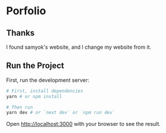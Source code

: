 # Porfolio

## Thanks
I found samyok's website, and I change my website from it.

## Run the Project
First, run the development server:

```bash
# First, install dependencies
yarn # or npm install

# Then run
yarn dev # or `next dev` or `npm run dev`
```

Open [http://localhost:3000](http://localhost:3000) with your browser to see the result.
